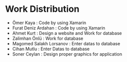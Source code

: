 # Work Distribution 

* Ömer Kaya : Code by using Xamarin
* Furat Deniz Ardahan : Code by using Xamarin
* Ahmet Kurt : Design a website and Work for database
* Zalimhan Önlü : Work for database
* Magomed Salakh Lorsanov : Enter datas to database
* Cihan Mutlu : Enter Datas to database
* Soner Ceylan : Design proper graphics for application
